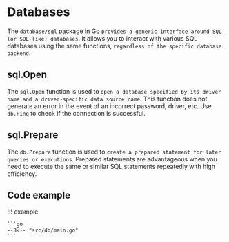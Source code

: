 # Databases

The `database/sql` package in Go `provides a generic interface around SQL (or SQL-like) databases`. It allows you to interact with various SQL databases using the same functions, `regardless of the specific database backend`.

## sql.Open

The `sql.Open` function is used to `open a database specified by its driver name and a driver-specific data source name`. This function does not generate an error in the event of an incorrect password, driver, etc. Use `db.Ping` to check if the connection is successful.

## sql.Prepare

The `db.Prepare` function is used to `create a prepared statement for later queries or executions`. Prepared statements are advantageous when you need to execute the same or similar SQL statements repeatedly with high efficiency.

## Code example

!!! example

    ```go
    --8<-- "src/db/main.go"
    ```
